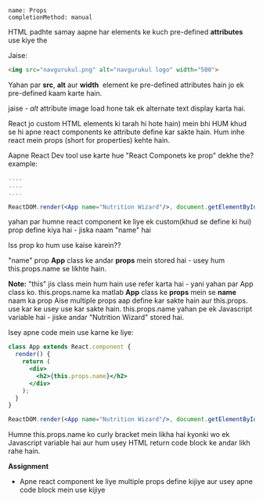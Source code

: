 ```ngMeta
name: Props
completionMethod: manual
```

HTML padhte samay aapne har elements ke kuch pre-defined **attributes** use kiye the

Jaise:

```HTML
<img src="navgurukul.png" alt="navgurukul logo" width="500">
```

Yahan par **src**, **alt** aur **width**  <img> element ke pre-defined attributes hain jo ek pre-defined kaam karte hain.

jaise - *alt* attribute image load hone tak ek alternate text display karta hai.


React jo custom HTML elements ki tarah hi hote hain) mein bhi HUM khud se hi apne react components ke attribute define kar sakte hain. Hum inhe react mein props (short for properties) kehte hain.

Aapne React Dev tool use karte hue "React Componets ke prop" dekhe the?
example:

```jsx
....
....
....

ReactDOM.render(<App name="Nutrition Wizard"/>, document.getElementById('react-app'));

```

yahan par humne <App> react component ke liye ek custom(khud se define ki hui) prop define kiya hai - jiska naam "name" hai

Iss prop ko hum use kaise karein??

"name" prop **App** class ke andar **props** mein stored hai - usey hum this.props.name se likhte hain. 

**Note:** "this" jis class mein hum hain use refer karta hai - yani yahan par App class ko.
this.props.name ka matlab **App** class ke **props** mein se **name** naam ka prop
Aise multiple props aap define kar sakte hain aur this.props.<prop-ka-naam> use kar ke usey use kar sakte hain.
this.props.name yahan pe ek Javascript variable hai - jiske andar "Nutrition Wizard" stored hai.

Isey apne code mein use karne ke liye:


```jsx
class App extends React.component {
  render() {
    return (
      <div>
        <h2>{this.props.name}</h2>
      </div>
    );
  }
}

ReactDOM.render(<App name="Nutrition Wizard"/>, document.getElementById('react-app'));
```

Humne this.props.name ko curly bracket mein likha hai kyonki wo ek Javascript variable hai aur hum usey HTML return code block ke andar likh rahe hain.

**Assignment**

- Apne react component ke liye multiple props define kijiye aur usey apne code block mein use kijiye

